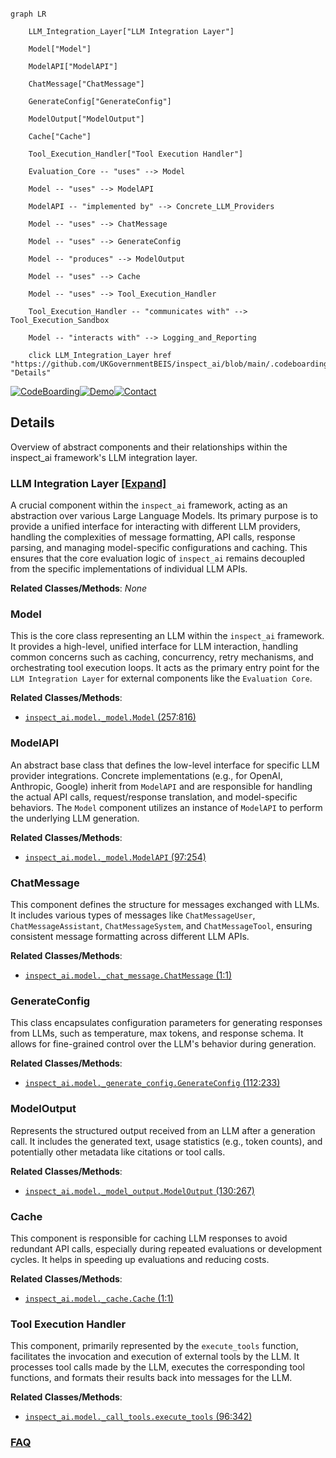 ```mermaid

graph LR

    LLM_Integration_Layer["LLM Integration Layer"]

    Model["Model"]

    ModelAPI["ModelAPI"]

    ChatMessage["ChatMessage"]

    GenerateConfig["GenerateConfig"]

    ModelOutput["ModelOutput"]

    Cache["Cache"]

    Tool_Execution_Handler["Tool Execution Handler"]

    Evaluation_Core -- "uses" --> Model

    Model -- "uses" --> ModelAPI

    ModelAPI -- "implemented by" --> Concrete_LLM_Providers

    Model -- "uses" --> ChatMessage

    Model -- "uses" --> GenerateConfig

    Model -- "produces" --> ModelOutput

    Model -- "uses" --> Cache

    Model -- "uses" --> Tool_Execution_Handler

    Tool_Execution_Handler -- "communicates with" --> Tool_Execution_Sandbox

    Model -- "interacts with" --> Logging_and_Reporting

    click LLM_Integration_Layer href "https://github.com/UKGovernmentBEIS/inspect_ai/blob/main/.codeboarding//LLM_Integration_Layer.md" "Details"

```



[![CodeBoarding](https://img.shields.io/badge/Generated%20by-CodeBoarding-9cf?style=flat-square)](https://github.com/CodeBoarding/GeneratedOnBoardings)[![Demo](https://img.shields.io/badge/Try%20our-Demo-blue?style=flat-square)](https://www.codeboarding.org/demo)[![Contact](https://img.shields.io/badge/Contact%20us%20-%20contact@codeboarding.org-lightgrey?style=flat-square)](mailto:contact@codeboarding.org)



## Details



Overview of abstract components and their relationships within the inspect_ai framework's LLM integration layer.



### LLM Integration Layer [[Expand]](./LLM_Integration_Layer.md)

A crucial component within the `inspect_ai` framework, acting as an abstraction over various Large Language Models. Its primary purpose is to provide a unified interface for interacting with different LLM providers, handling the complexities of message formatting, API calls, response parsing, and managing model-specific configurations and caching. This ensures that the core evaluation logic of `inspect_ai` remains decoupled from the specific implementations of individual LLM APIs.





**Related Classes/Methods**: _None_



### Model

This is the core class representing an LLM within the `inspect_ai` framework. It provides a high-level, unified interface for LLM interaction, handling common concerns such as caching, concurrency, retry mechanisms, and orchestrating tool execution loops. It acts as the primary entry point for the `LLM Integration Layer` for external components like the `Evaluation Core`.





**Related Classes/Methods**:



- <a href="https://github.com/UKGovernmentBEIS/inspect_ai/src/inspect_ai/model/_model.py#L257-L816" target="_blank" rel="noopener noreferrer">`inspect_ai.model._model.Model` (257:816)</a>





### ModelAPI

An abstract base class that defines the low-level interface for specific LLM provider integrations. Concrete implementations (e.g., for OpenAI, Anthropic, Google) inherit from `ModelAPI` and are responsible for handling the actual API calls, request/response translation, and model-specific behaviors. The `Model` component utilizes an instance of `ModelAPI` to perform the underlying LLM generation.





**Related Classes/Methods**:



- <a href="https://github.com/UKGovernmentBEIS/inspect_ai/src/inspect_ai/model/_model.py#L97-L254" target="_blank" rel="noopener noreferrer">`inspect_ai.model._model.ModelAPI` (97:254)</a>





### ChatMessage

This component defines the structure for messages exchanged with LLMs. It includes various types of messages like `ChatMessageUser`, `ChatMessageAssistant`, `ChatMessageSystem`, and `ChatMessageTool`, ensuring consistent message formatting across different LLM APIs.





**Related Classes/Methods**:



- <a href="https://github.com/UKGovernmentBEIS/inspect_ai/src/inspect_ai/model/_chat_message.py#L1-L1" target="_blank" rel="noopener noreferrer">`inspect_ai.model._chat_message.ChatMessage` (1:1)</a>





### GenerateConfig

This class encapsulates configuration parameters for generating responses from LLMs, such as temperature, max tokens, and response schema. It allows for fine-grained control over the LLM's behavior during generation.





**Related Classes/Methods**:



- <a href="https://github.com/UKGovernmentBEIS/inspect_ai/src/inspect_ai/model/_generate_config.py#L112-L233" target="_blank" rel="noopener noreferrer">`inspect_ai.model._generate_config.GenerateConfig` (112:233)</a>





### ModelOutput

Represents the structured output received from an LLM after a generation call. It includes the generated text, usage statistics (e.g., token counts), and potentially other metadata like citations or tool calls.





**Related Classes/Methods**:



- <a href="https://github.com/UKGovernmentBEIS/inspect_ai/src/inspect_ai/model/_model_output.py#L130-L267" target="_blank" rel="noopener noreferrer">`inspect_ai.model._model_output.ModelOutput` (130:267)</a>





### Cache

This component is responsible for caching LLM responses to avoid redundant API calls, especially during repeated evaluations or development cycles. It helps in speeding up evaluations and reducing costs.





**Related Classes/Methods**:



- <a href="https://github.com/UKGovernmentBEIS/inspect_ai/src/inspect_ai/model/_cache.py#L1-L1" target="_blank" rel="noopener noreferrer">`inspect_ai.model._cache.Cache` (1:1)</a>





### Tool Execution Handler

This component, primarily represented by the `execute_tools` function, facilitates the invocation and execution of external tools by the LLM. It processes tool calls made by the LLM, executes the corresponding tool functions, and formats their results back into messages for the LLM.





**Related Classes/Methods**:



- <a href="https://github.com/UKGovernmentBEIS/inspect_ai/src/inspect_ai/model/_call_tools.py#L96-L342" target="_blank" rel="noopener noreferrer">`inspect_ai.model._call_tools.execute_tools` (96:342)</a>









### [FAQ](https://github.com/CodeBoarding/GeneratedOnBoardings/tree/main?tab=readme-ov-file#faq)
